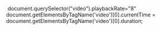  document.querySelector("video").playbackRate="8"
document.getElementsByTagName('video')[0].currentTime = document.getElementsByTagName('video')[0].duration;